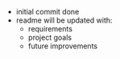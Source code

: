 - initial commit done
- readme will be updated with:
    - requirements
    - project goals
    - future improvements


    
